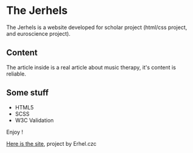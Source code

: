 # The Jerhels
The Jerhels is a website developed for scholar project (html/css project, and euroscience project).

## Content
The article inside is a real article about music therapy, it's content is reliable.

## Some stuff
- HTML5
- SCSS
- W3C Validation

Enjoy !

[Here is the site](https://erhelito.github.io/Jerhels/), project by Erhel.czc